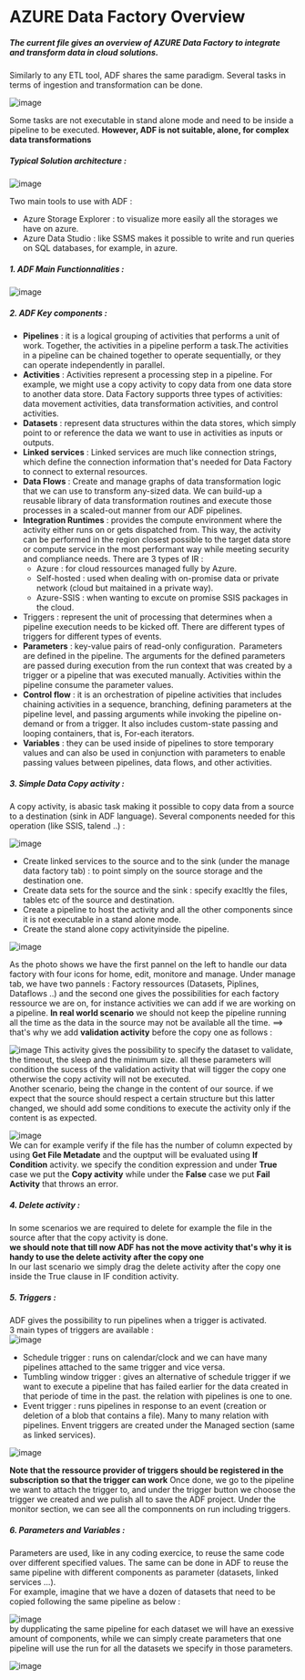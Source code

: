# AZURE Data Factory Overview
##### The current file gives an overview of AZURE Data Factory to integrate and transform data in cloud solutions.
Similarly to any ETL tool, ADF shares the same paradigm. Several tasks in terms of ingestion and transformation can be done.    

![image](https://github.com/ZACKHADD/Data_Codes_Steps/assets/59281379/7cea7281-756f-4476-9919-18f76abf0ffe)  

Some tasks are not executable in stand alone mode and need to be inside a pipeline to be executed. 
**However, ADF is not suitable, alone, for complex data transformations**  
##### Typical Solution architecture :  

![image](https://github.com/ZACKHADD/Data_Codes_Steps/assets/59281379/1a5b368d-5dc8-40cd-9115-b0b12f22d77d)

Two main tools to use with ADF : 
- Azure Storage Explorer : to visualize more easily all the storages we have on azure.
- Azure Data Studio : like SSMS makes it possible to write and run queries on SQL databases, for example, in azure.  
##### 1. ADF Main Functionnalities :
![image](https://github.com/ZACKHADD/Data_Codes_Steps/assets/59281379/7aade850-1a54-4bf4-93e7-7cd294c6ada0) 
##### 2. ADF Key components :
- **Pipelines** : it is a logical grouping of activities that performs a unit of work. Together, the activities in a pipeline perform a task.The activities in a pipeline can be chained together to operate sequentially, or they can operate independently in parallel.
- **Activities** : Activities represent a processing step in a pipeline. For example, we might use a copy activity to copy data from one data store to another data store. Data Factory supports three types of activities: data movement activities, data transformation activities, and control activities.
- **Datasets** : represent data structures within the data stores, which simply point to or reference the data we want to use in activities as inputs or outputs.
- **Linked services** : Linked services are much like connection strings, which define the connection information that's needed for Data Factory to connect to external resources.
- **Data Flows** : Create and manage graphs of data transformation logic that we can use to transform any-sized data. We can build-up a reusable library of data transformation routines and execute those processes in a scaled-out manner from our ADF pipelines.
- **Integration Runtimes** : provides the compute environment where the activity either runs on or gets dispatched from. This way, the activity can be performed in the region closest possible to the target data store or compute service in the most performant way while meeting security and compliance needs. There are 3 types of IR :
    - Azure : for cloud ressources managed fully by Azure.
    - Self-hosted : used when dealing with on-promise data or private network (cloud but maitained in a private way).
    - Azure-SSIS : when wanting to excute on promise SSIS packages in the cloud.
- Triggers : represent the unit of processing that determines when a pipeline execution needs to be kicked off. There are different types of triggers for different types of events.
- **Parameters** : key-value pairs of read-only configuration.  Parameters are defined in the pipeline. The arguments for the defined parameters are passed during execution from the run context that was created by a trigger or a pipeline that was executed manually. Activities within the pipeline consume the parameter values.
- **Control flow** : it is an orchestration of pipeline activities that includes chaining activities in a sequence, branching, defining parameters at the pipeline level, and passing arguments while invoking the pipeline on-demand or from a trigger. It also includes custom-state passing and looping containers, that is, For-each iterators.
- **Variables** : they can be used inside of pipelines to store temporary values and can also be used in conjunction with parameters to enable passing values between pipelines, data flows, and other activities.

##### 3. Simple Data Copy activity :
A copy activity, is abasic task making it possible to copy data from a source to a destination (sink in ADF language). 
Several components needed for this operation (like SSIS, talend ..) :  

![image](https://github.com/ZACKHADD/Data_Codes_Steps/assets/59281379/36121bf1-4c66-48d3-bf5b-8ee2a52169c2)  

- Create linked services to the source and to the sink (under the manage data factory tab) : to point simply on the source storage and the destination one.
- Create data sets for the source and the sink : specify exacltly the files, tables etc of the source and destination.
- Create a pipeline to host the activity and all the other components since it is not executable in a stand alone mode.
- Create the stand alone copy activityinside the pipeline.
  
![image](https://github.com/ZACKHADD/Data_Codes_Steps/assets/59281379/7c1d257c-9f7f-4c2a-ad71-1f4986ed619d)  

As the photo shows we have the first pannel on the left to handle our data factory with four icons for home, edit, monitore and manage.
Under manage tab, we have two pannels : Factory ressources (Datasets, Piplines, Dataflows ..) and the second one gives the possibilities for each factory ressource we are on, for instance activities we can add if we are working on a pipeline.
**In real world scenario** we should not keep the pipeline running all the time as the data in the source may not be available all the time. ==> that's why we add **validation activity** before the copy one as follows : 

![image](https://github.com/ZACKHADD/Data_Codes_Steps/assets/59281379/2abe2361-c9af-48a6-bd6c-38246fc66fb8) 
This activity gives the possibility to specify the dataset to validate, the timeout, the sleep and the minimum size. all these parameters will condition the sucess of the validation activity that will tigger the copy one otherwise the copy activity will not be executed.  
Another scenario, being the change in the content of our source. if we expect that the source should respect a certain structure but this latter changed, we should add some conditions to execute the activity only if the content is as expected.  

![image](https://github.com/ZACKHADD/Data_Codes_Steps/assets/59281379/d8f7b1fc-0969-4e63-a3f3-3b565fe4e3b0)  
We can for example verify if the file has the number of column expected by using **Get File Metadate** and the ouptput will be evaluated using **If Condition** activity. we specify the condition expression and under **True** case we put the **Copy activity** while under the **False** case we put **Fail Activity** that throws an error.  

##### 4. Delete activity :
In some scenarios we are required to delete for example the file in the source after that the copy activity is done.  
**we should note that till now ADF has not the move activity that's why it is handy to use the delete activity after the copy one**  
In our last scenario we simply drag the delete activity after the copy one inside the True clause in IF condition activity.  

##### 5. Triggers :
ADF gives the possibility to run pipelines when a trigger is activated.  
3 main types of triggers are available :  
![image](https://github.com/ZACKHADD/Data_Codes_Steps/assets/59281379/3ed3c182-2957-464e-b3d6-9a5b0a13b7ac)  

- Schedule trigger : runs on calendar/clock and we can have many pipelines attached to the same trigger and vice versa.
- Tumbling window trigger : gives an alternative of schedule trigger if we want to execute a pipeline that has failed earlier for the data created in that periode of time in the past. the relation with pipelines is one to one.
- Event trigger : runs pipelines in response to an event (creation or deletion of a blob that contains a file). Many to many relation with pipelines.
Envent triggers are created under the Managed section (same as linked services).

![image](https://github.com/ZACKHADD/Data_Codes_Steps/assets/59281379/5f0e40c5-c3da-4391-8454-f13e0f769130)  

**Note that the ressource provider of triggers should be registered in the subscription so that the trigger can work**
  Once done, we go to the pipeline we want to attach the trigger to, and under the trigger button we choose the trigger we created and we pulish all to save the ADF project.
  Under the monitor section, we can see all the componnents on run including triggers.

##### 6. Parameters and Variables :

Parameters are used, like in any coding exercice, to reuse the same code over different specified values. The same can be done in ADF to reuse the same pipeline with different components as parameter (datasets, linked services ...).  
For example, imagine that we have a dozen of datasets that need to be copied following the same pipeline as below :  

![image](https://github.com/ZACKHADD/Data_Codes_Steps/assets/59281379/94a81c68-29f4-40e6-8e0c-8446ca994d7c)  
by dupplicating the same pipeline for each dataset we will have an exessive amount of components, while we can simply create parameters that one pipeline will use the run for all the datasets we specify in those parameters.  

![image](https://github.com/ZACKHADD/Data_Codes_Steps/assets/59281379/3465f4e2-e2aa-43c7-adcb-954f896ed648)


